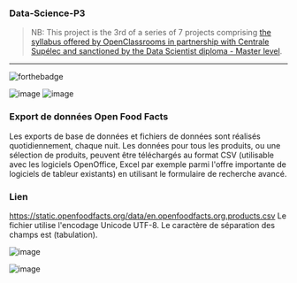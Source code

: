 ### Data-Science-P3

> NB: This project is the 3rd of a series of 7 projects comprising [the syllabus offered by OpenClassrooms in partnership with Centrale Supélec and sanctioned by the Data Scientist diploma - Master level](https://openclassrooms.com/fr/paths/164-data-scientist).
___
![forthebadge](https://forthebadge.com/images/badges/made-with-python.svg)

![image](https://user-images.githubusercontent.com/37068938/114171530-b04b3500-9934-11eb-8781-1331446019f7.png)
![image](https://user-images.githubusercontent.com/37068938/116997953-cce14f80-acdd-11eb-9e77-1423b171c6a9.png)


### Export de données Open Food Facts
Les exports de base de données et fichiers de données sont réalisés quotidiennement, chaque nuit.
Les données pour tous les produits, ou une sélection de produits, peuvent être téléchargés au format CSV (utilisable avec les logiciels OpenOffice, Excel par exemple parmi l'offre importante de logiciels de tableur existants) en utilisant le formulaire de recherche avancé.

### Lien
https://static.openfoodfacts.org/data/en.openfoodfacts.org.products.csv
Le fichier utilise l'encodage Unicode UTF-8. Le caractère de séparation des champs est <tab> (tabulation).
  
![image](https://user-images.githubusercontent.com/37068938/116998722-ef279d00-acde-11eb-8cda-bc4c34b048fa.png)

![image](https://user-images.githubusercontent.com/37068938/116997848-9f94a180-acdd-11eb-847e-361c2bd2a9cc.png)
  

